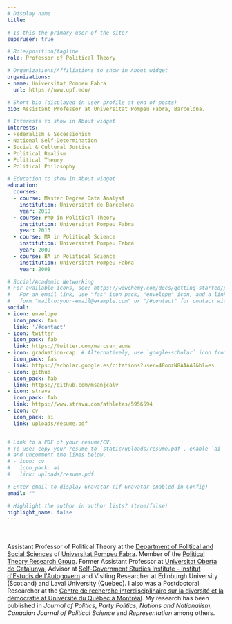 ```yaml
---
# Display name
title:  

# Is this the primary user of the site?
superuser: true

# Role/position/tagline
role: Professor of Political Theory

# Organizations/Affiliations to show in About widget
organizations:
- name: Universitat Pompeu Fabra
  url: https://www.upf.edu/

# Short bio (displayed in user profile at end of posts)
bio: Assistant Professor at Universitat Pompeu Fabra, Barcelona.

# Interests to show in About widget
interests:
- Federalism & Secessionism
- National Self-Determination
- Social & Cultural Justice
- Political Realism
- Political Theory
- Political Philosophy

# Education to show in About widget
education:
  courses:
  - course: Master Degree Data Analyst
    institution: Universitat de Barcelona
    year: 2018
  - course: PhD in Political Theory
    institution: Universitat Pompeu Fabra
    year: 2013
  - course: MA in Political Science
    institution: Universitat Pompeu Fabra
    year: 2009
  - course: BA in Political Science
    institution: Universitat Pompeu Fabra
    year: 2008

# Social/Academic Networking
# For available icons, see: https://wowchemy.com/docs/getting-started/page-builder/#icons
#   For an email link, use "fas" icon pack, "envelope" icon, and a link in the
#   form "mailto:your-email@example.com" or "/#contact" for contact widget.
social:
- icon: envelope
  icon_pack: fas
  link: '/#contact'
- icon: twitter
  icon_pack: fab
  link: https://twitter.com/marcsanjaume
- icon: graduation-cap  # Alternatively, use `google-scholar` icon from `ai` icon pack
  icon_pack: fas
  link: https://scholar.google.es/citations?user=48oozN8AAAAJ&hl=es
- icon: github
  icon_pack: fab
  link: https://github.com/msanjcalv
- icon: strava
  icon_pack: fab
  link: https://www.strava.com/athletes/5956594
- icon: cv
  icon_pack: ai
  link: uploads/resume.pdf


# Link to a PDF of your resume/CV.
# To use: copy your resume to `static/uploads/resume.pdf`, enable `ai` icons in `params.toml`, 
# and uncomment the lines below.
# - icon: cv
#   icon_pack: ai
#   link: uploads/resume.pdf

# Enter email to display Gravatar (if Gravatar enabled in Config)
email: ""

# Highlight the author in author lists? (true/false)
highlight_name: false
---
```



<br/><br/> Assistant Professor of Political Theory at the [Department of Political and Social Sciences](https://www.upf.edu/web/politiques) of [Universitat Pompeu Fabra](https://www.upf.edu). Member of the [Political Theory Research Group](https://www.upf.edu/web/grtp). Former Assistant Professor at [Universitat Oberta de Catalunya](https://www.uoc.edu), Advisor at [Self-Government Studies Institute - Institut d'Estudis de l'Autogovern](https://presidencia.gencat.cat/ca/ambits_d_actuacio/desenvolupament_autogovern/institut-destudis-autogovern/) and Visiting Researcher at Edinburgh University (Scotland) and Laval University (Quebec). I also was a Postdoctoral Researcher at the [Centre de recherche interdisciplinaire sur la diversité et la démocratie at Université du Québec à Montréal](https://cridaq.uqam.ca/). My research has been published in *Journal of Politics*, *Party Politics*, *Nations and Nationalism*, *Canadian Journal of Political Science* and *Representation* among others.  


